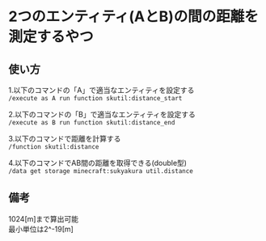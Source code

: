 # 2つのエンティティ(AとB)の間の距離を測定するやつ
## 使い方
1.以下のコマンドの「A」で適当なエンティティを設定する<br>
`/execute as A run function skutil:distance_start`

2.以下のコマンドの「B」で適当なエンティティを設定する<br>
`/execute as B run function skutil:distance_end`

3.以下のコマンドで距離を計算する<br>
`/function skutil:distance`

4.以下のコマンドでAB間の距離を取得できる(double型)<br>
`/data get storage minecraft:sukyakura util.distance`

## 備考
1024[m]まで算出可能<br>
最小単位は2^-19[m]
